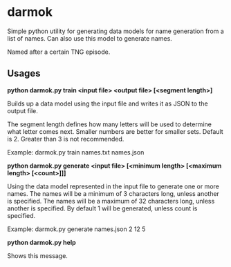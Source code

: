 darmok
==========
Simple python utility for generating data models for name generation from a list of names. Can also use this model to generate names.

Named after a certain TNG episode.

Usages
----------
**python darmok.py train &lt;input file&gt; &lt;output file&gt; [&lt;segment length&gt;]**

Builds up a data model using the input file and writes it as JSON to the output file.

The segment length defines how many letters will be used to determine what letter comes next.
Smaller numbers are better for smaller sets. Default is 2. Greater than 3 is not recommended.

Example:
	darmok.py train names.txt names.json

**python darmok.py generate &lt;input file&gt; [&lt;minimum length&gt; [&lt;maximum length&gt; [&lt;count&gt;]]]**

Using the data model represented in the input file to generate one or more names.
The names will be a minimum of 3 characters long, unless another is specified.
The names will be a maximum of 32 characters long, unless another is specified.
By default 1 will be generated, unless count is specified.

Example:
	darmok.py generate names.json 2 12 5

**python darmok.py help**

Shows this message.
